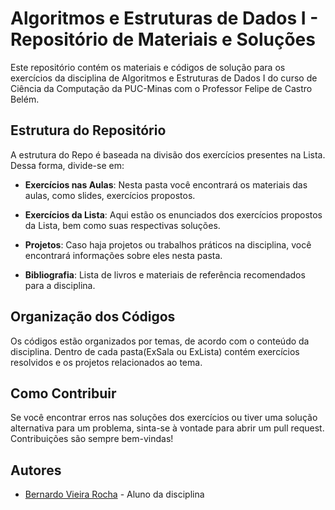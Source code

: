 # Algoritmos e Estruturas de Dados I - Repositório de Materiais e Soluções

Este repositório contém os materiais e códigos de solução para os exercícios da disciplina de Algoritmos e Estruturas de Dados I do curso de Ciência da Computação da PUC-Minas com o Professor Felipe de Castro Belém.

## Estrutura do Repositório

A estrutura do Repo é baseada na divisão dos exercícios presentes na Lista. Dessa forma, divide-se em:

- **Exercícios nas Aulas**: Nesta pasta você encontrará os materiais das aulas, como slides, exercícios propostos.
  
- **Exercícios da Lista**: Aqui estão os enunciados dos exercícios propostos da Lista, bem como suas respectivas soluções.

- **Projetos**: Caso haja projetos ou trabalhos práticos na disciplina, você encontrará informações sobre eles nesta pasta.

- **Bibliografia**: Lista de livros e materiais de referência recomendados para a disciplina.

## Organização dos Códigos

Os códigos estão organizados por temas, de acordo com o conteúdo da disciplina. Dentro de cada pasta(ExSala ou ExLista) contém exercícios resolvidos e os projetos relacionados ao tema.

## Como Contribuir

Se você encontrar erros nas soluções dos exercícios ou tiver uma solução alternativa para um problema, sinta-se à vontade para abrir um pull request. Contribuições são sempre bem-vindas!

## Autores

- [Bernardo Vieira Rocha](https://github.com/bernardovieirarocha) - Aluno da disciplina
